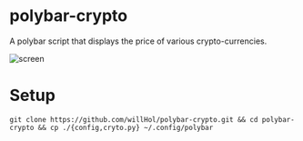 # polybar-crypto
A polybar script that displays the price of various crypto-currencies.



![screen](https://user-images.githubusercontent.com/24377188/31326832-34dd06de-ad27-11e7-908f-9e7d72398eb7.jpg)



# Setup

    git clone https://github.com/willHol/polybar-crypto.git && cd polybar-crypto && cp ./{config,cryto.py} ~/.config/polybar
